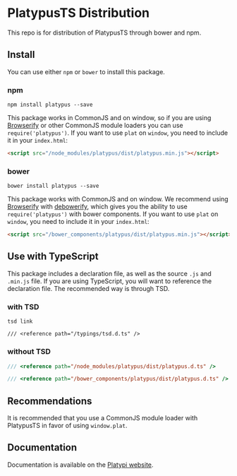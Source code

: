 PlatypusTS Distribution
==============

This repo is for distribution of PlatypusTS through bower and npm.

## Install

You can use either `npm` or `bower` to install this package.

### npm

```shell
npm install platypus --save
```

This package works in CommonJS and on window, so if you are using 
[Browserify](https://github.com/substack/node-browserify) or other CommonJS 
module loaders you can use `require('platypus')`. If you want to use `plat` on 
`window`, you need to include it in your `index.html`:

```html
<script src="/node_modules/platypus/dist/platypus.min.js"></script>
```

### bower

```
bower install platypus --save
```

This package works with CommonJS and on window. We recommend using  [Browserify](https://github.com/substack/node-browserify) 
with [debowerify](https://github.com/eugeneware/debowerify), which gives you the ability to use `require('platypus')` with bower components. 
If you want to use `plat` on `window`, you need to include it in your `index.html`:

```html
<script src="/bower_components/platypus/dist/platypus.min.js"></script>
```

## Use with TypeScript

This package includes a declaration file, as well as the source `.js` and `.min.js` file. If you are 
using TypeScript, you will want to reference the declaration file. The recommended way is through TSD.

### with TSD

```shell
tsd link
```

```
/// <reference path="/typings/tsd.d.ts" />
```

### without TSD

```ts
/// <reference path="/node_modules/platypus/dist/platypus.d.ts" />
```

```ts
/// <reference path="/bower_components/platypus/dist/platypus.d.ts" />
```

## Recommendations

It is recommended that you use a CommonJS module loader with PlatypusTS in favor of 
using `window.plat`.

## Documentation

Documentation is available on the [Platypi website](https://platypi.io/docs).
